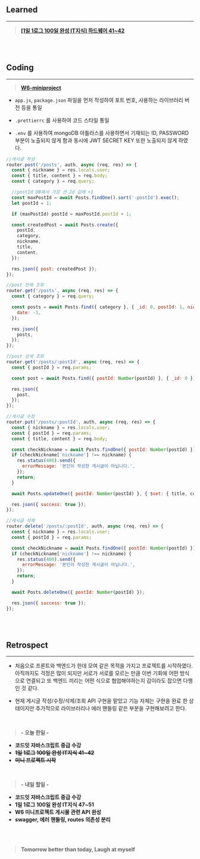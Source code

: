 ## Learned

---

> **[[1일 1로그 100일 완성 IT지식] 하드웨어 41~42](https://velog.io/@lilclown/1%EC%9D%BC-1%EB%A1%9C%EA%B7%B8-100%EC%9D%BC-%EC%99%84%EC%84%B1-IT%EC%A7%80%EC%8B%9D-%EC%86%8C%ED%94%84%ED%8A%B8%EC%9B%A8%EC%96%B44142)**

<br><br>

## Coding

---

> **[W6-miniproject](https://github.com/W6-miniproject)**

- `app.js`, `package.json` 파일을 먼저 작성하여 포트 번호, 사용하는 라이브러리 버전 등을 통일

- `.prettierrc` 를 사용하여 코드 스타일 통일

- `.env` 를 사용하여 mongoDB 아틀라스를 사용하면서 기재되는 ID, PASSWORD 부분이 노출되지 않게 함과 동시에 JWT SECRET KEY 또한 노출되지 않게 하였다.

```javascript
//게시글 작성
router.post('/posts', auth, async (req, res) => {
  const { nickname } = res.locals.user;
  const { title, content } = req.body;
  const { category } = req.query;

  //postId DB에서 가장 큰 Id 값에 +1
  const maxPostId = await Posts.findOne().sort('-postId').exec();
  let postId = 1;

  if (maxPostId) postId = maxPostId.postId + 1;

  const createdPost = await Posts.create({
    postId,
    category,
    nickname,
    title,
    content,
  });

  res.json({ post: createdPost });
});

//post 전체 조회
router.get('/posts', async (req, res) => {
  const { category } = req.query;

  const posts = await Posts.find({ category }, { _id: 0, postId: 1, nickname: 1, title: 1, date: 1 }).sort({
    date: -1,
  });

  res.json({
    posts,
  });
});

//post 상세 조회
router.get('/posts/:postId', async (req, res) => {
  const { postId } = req.params;

  const post = await Posts.find({ postId: Number(postId) }, { _id: 0 });

  res.json({
    post,
  });
});

//게시글 수정
router.put('/posts/:postId', auth, async (req, res) => {
  const { nickname } = res.locals.user;
  const { postId } = req.params;
  const { title, content } = req.body;

  const checkNickname = await Posts.findOne({ postId: Number(postId) });
  if (checkNickname['nickname'] !== nickname) {
    res.status(400).send({
      errorMessage: '본인이 작성한 게시글이 아닙니다.',
    });
    return;
  }

  await Posts.updateOne({ postId: Number(postId) }, { $set: { title, content } });

  res.json({ success: true });
});

//게시글 삭제
router.delete('/posts/:postId', auth, async (req, res) => {
  const { nickname } = res.locals.user;
  const { postId } = req.params;

  const checkNickname = await Posts.findOne({ postId: Number(postId) });
  if (checkNickname['nickname'] !== nickname) {
    res.status(400).send({
      errorMessage: '본인이 작성한 게시글이 아닙니다.',
    });
    return;
  }

  await Posts.deleteOne({ postId: Number(postId) });

  res.json({ success: true });
});
```

<br><br>

## Retrospect

---

- 처음으로 프론트와 백엔드가 한데 모여 같은 목적을 가지고 프로젝트를 시작하였다. 아직까지도 걱정은 많이 되지만 서로가 서로를 모르는 만큼 이번 기회에 어떤 방식으로 연결되고 또 백엔드 끼리는 어떤 식으로 협업해야하는지 감이라도 잡으면 다행인 것 같다.

- 현재 게시글 작성/수정/삭제/조회 API 구현을 맡았고 기능 자체는 구현을 완료 한 상태이지만 추가적으로 라이브러리나 에러 핸들링 같은 부분을 구현해보려고 한다.

<br>

> **- 오늘 한일 -**

- **코드잇 자바스크립트 중급 수강**
- ~~**1일 1로그 100일 완성 IT지식 41~42**~~
- ~~**미니 프로젝트 시작**~~

<br>

> **- 내일 할일 -**

- **코드잇 자바스크립트 중급 수강**
- **1일 1로그 100일 완성 IT지식 47~51**
- **W6 미니프로젝트 게시물 관련 API 완성**
- **swagger, 에러 핸들링, routes 의존성 분리**

<br><br>

> **Tomorrow better than today, Laugh at myself**

